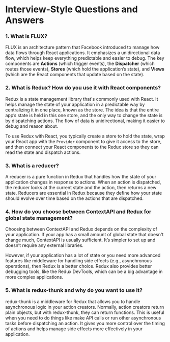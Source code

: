 # Interview-Style Questions and Answers

### 1. What is FLUX?
FLUX is an architecture pattern that Facebook introduced to manage how data flows through React applications. It emphasizes a unidirectional data flow, which helps keep everything predictable and easier to debug. The key components are **Actions** (which trigger events), the **Dispatcher** (which routes those events), **Stores** (which hold the application’s state), and **Views** (which are the React components that update based on the state).

### 2. What is Redux? How do you use it with React components?
Redux is a state management library that's commonly used with React. It helps manage the state of your application in a predictable way by centralizing it in one place, known as the store. The idea is that the entire app’s state is held in this one store, and the only way to change the state is by dispatching actions. The flow of data is unidirectional, making it easier to debug and reason about. 

To use Redux with React, you typically create a store to hold the state, wrap your React app with the `Provider` component to give it access to the store, and then connect your React components to the Redux store so they can read the state and dispatch actions.

### 3. What is a reducer?
A reducer is a pure function in Redux that handles how the state of your application changes in response to actions. When an action is dispatched, the reducer looks at the current state and the action, then returns a new state. Reducers are essential in Redux because they define how your state should evolve over time based on the actions that are dispatched.

### 4. How do you choose between ContextAPI and Redux for global state management?
Choosing between ContextAPI and Redux depends on the complexity of your application. If your app has a small amount of global state that doesn't change much, ContextAPI is usually sufficient. It’s simpler to set up and doesn’t require any external libraries.

However, if your application has a lot of state or you need more advanced features like middleware for handling side effects (e.g., asynchronous operations), then Redux is a better choice. Redux also provides better debugging tools, like the Redux DevTools, which can be a big advantage in more complex applications.

### 5. What is redux-thunk and why do you want to use it?
redux-thunk is a middleware for Redux that allows you to handle asynchronous logic in your action creators. Normally, action creators return plain objects, but with redux-thunk, they can return functions. This is useful when you need to do things like make API calls or run other asynchronous tasks before dispatching an action. It gives you more control over the timing of actions and helps manage side effects more effectively in your application.
